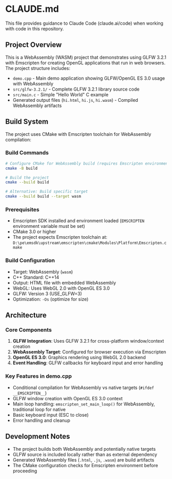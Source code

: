 # CLAUDE.md

This file provides guidance to Claude Code (claude.ai/code) when working with code in this repository.

## Project Overview

This is a WebAssembly (WASM) project that demonstrates using GLFW 3.2.1 with Emscripten for creating OpenGL applications that run in web browsers. The project structure includes:

- `demo.cpp` - Main demo application showing GLFW/OpenGL ES 3.0 usage with WebAssembly
- `src/glfw-3.2.1/` - Complete GLFW 3.2.1 library source code
- `src/main.c` - Simple "Hello World" C example
- Generated output files (`hi.html`, `hi.js`, `hi.wasm`) - Compiled WebAssembly artifacts

## Build System

The project uses CMake with Emscripten toolchain for WebAssembly compilation:

### Build Commands

```bash
# Configure CMake for WebAssembly build (requires Emscripten environment)
cmake -B build

# Build the project
cmake --build build

# Alternative: Build specific target
cmake --build build --target wasm
```

### Prerequisites

- Emscripten SDK installed and environment loaded (`EMSCRIPTEN` environment variable must be set)
- CMake 3.0 or higher
- The project expects Emscripten toolchain at: `D:\pe\emsdk\upstream\emscripten\cmake\Modules\Platform\Emscripten.cmake`

### Build Configuration

- Target: WebAssembly (`wasm`)
- C++ Standard: C++14
- Output: HTML file with embedded WebAssembly
- WebGL: Uses WebGL 2.0 with OpenGL ES 3.0
- GLFW: Version 3 (USE_GLFW=3)
- Optimization: `-Os` (optimize for size)

## Architecture

### Core Components

1. **GLFW Integration**: Uses GLFW 3.2.1 for cross-platform window/context creation
2. **WebAssembly Target**: Configured for browser execution via Emscripten
3. **OpenGL ES 3.0**: Graphics rendering using WebGL 2.0 backend
4. **Event Handling**: GLFW callbacks for keyboard input and error handling

### Key Features in demo.cpp

- Conditional compilation for WebAssembly vs native targets (`#ifdef __EMSCRIPTEN__`)
- GLFW window creation with OpenGL ES 3.0 context
- Main loop handling: `emscripten_set_main_loop()` for WebAssembly, traditional loop for native
- Basic keyboard input (ESC to close)
- Error handling and cleanup

## Development Notes

- The project builds both WebAssembly and potentially native targets
- GLFW source is included locally rather than as external dependency
- Generated WebAssembly files (`.html`, `.js`, `.wasm`) are build artifacts
- The CMake configuration checks for Emscripten environment before proceeding